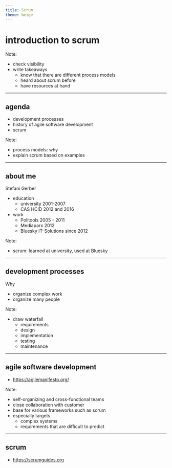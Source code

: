 ```yaml
---
title: Scrum
theme: beige
---
```


# introduction to scrum

Note:
*   check visibility
*   write takeaways
    *   know that there are different process models
    *   heard about scrum before
    *   have resources at hand

----

## agenda
*   development processes
*   history of agile software development
*   scrum

Note:
*   process models: why
*   explain scrum based on examples

----

## about me
Stefani Gerber
*   education
    *   university 2001-2007
    *   CAS HCID 2012 and 2016
*   work
    *   Politools 2005 - 2011
    *   Mediaparx 2012
    *   Bluesky IT-Solutions since 2012

Note:
*   scrum: learned at university, used at Bluesky

---

## development processes

Why
*   organize complex work
*   organize many people

Note:
*   draw waterfall
    *   requirements
    *   design
    *   implementation
    *   testing
    *   maintenance

---

## agile software development
-   <https://agilemanifesto.org/>

Note:
*   self-organizing and cross-functional teams
*   close collaboration with customer
*   base for various frameworks such as scrum
*   especially targets
    *   complex systems
    *   requirements that are difficult to predict

---

## scrum
-   <https://scrumguides.org>
